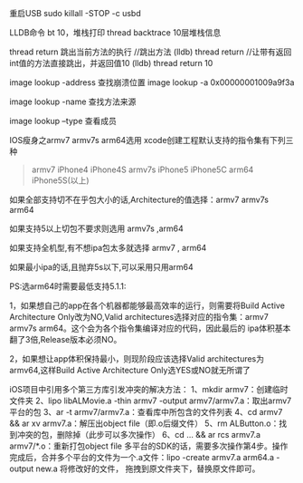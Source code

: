 重启USB
    sudo killall -STOP -c usbd

LLDB命令
bt 10，堆栈打印 thread backtrace 10层堆栈信息

thread return 跳出当前方法的执行
//跳出方法
(lldb) thread return
//让带有返回int值的方法直接跳出，并返回值10
(lldb) thread return 10

image lookup -address 查找崩溃位置
image lookup -a 0x00000001009a9f3a

image lookup -name 查找方法来源

image lookup –type 查看成员

IOS瘦身之armv7 armv7s arm64选用
xcode创建工程默认支持的指令集有下列三种
>armv7
  iPhone4
  iPhone4S
>armv7s
  iPhone5
  iPhone5C
>arm64
  iPhone5S(以上)

如果全部支持切不在乎包大小的话,Architecture的值选择：armv7 armv7s arm64

如果支持5以上切包不要求则选用 armv7s ,arm64

如果支持全机型,有不想ipa包太多就选择 armv7 , arm64

如果最小ipa的话,且抛弃5s以下,可以采用只用arm64

PS:选arm64时需要最低支持5.1.1:

1，如果想自己的app在各个机器都能够最高效率的运行，则需要将Build Active Architecture Only改为NO,Valid architectures选择对应的指令集：armv7 armv7s arm64。这个会为各个指令集编译对应的代码，因此最后的 ipa体积基本翻了3倍,Release版本必须NO。

2，如果想让app体积保持最小，则现阶段应该选择Valid architectures为armv64,这样Build Active Architecture Only选YES或NO就无所谓了


iOS项目中引用多个第三方库引发冲突的解决方法：
1、mkdir armv7：创建临时文件夹
2、lipo libALMovie.a -thin armv7 -output armv7/armv7.a：取出armv7平台的包
3、ar -t armv7/armv7.a：查看库中所包含的文件列表
4、cd armv7 && ar xv armv7.a：解压出object file（即.o后缀文件）
5、rm ALButton.o：找到冲突的包，删除掉（此步可以多次操作）
6、cd … && ar rcs armv7.a armv7/*.o：重新打包object file
多平台的SDK的话，需要多次操作第4步。操作完成后，合并多个平台的文件为一个.a文件：lipo -create armv7.a arm64.a -output new.a
将修改好的文件， 拖拽到原文件夹下，替换原文件即可。







